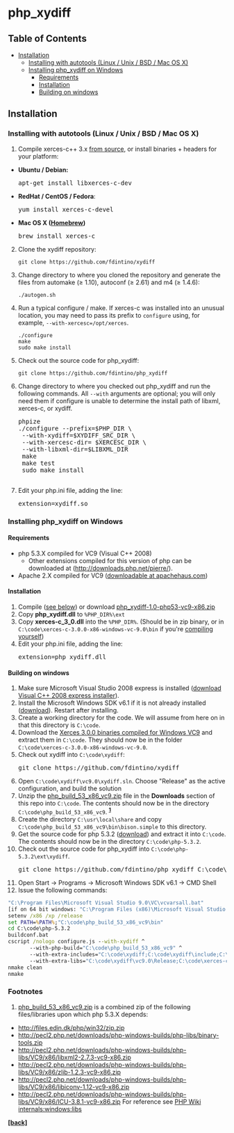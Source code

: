 php_xydiff
==========

## Table of Contents

* [Installation](#installation)
  * [Installing with autotools (Linux / Unix / BSD / Mac OS X)](#unix-installation)
  * [Installing php_xydiff on Windows](#win-installation-top)
      * [Requirements](#win-requirements)
      * [Installation](#win-installation)
      * [Building on windows](#win-build)

Installation
-------------

<a name="unix-installation"></a>
### Installing with autotools (Linux / Unix / BSD / Mac OS X)

 1. Compile xerces-c++ 3.x [from source](http://xerces.apache.org/xerces-c/download.cgi),
    or install binaries + headers for your platform:
  * **Ubuntu / Debian:**
    <pre>apt-get install libxerces-c-dev</pre>
  * **RedHat / CentOS / Fedora**:
    <pre>yum install xerces-c-devel</pre>
  * **Mac OS X ([Homebrew](http://mxcl.github.com/homebrew/))**
    <pre>brew install xerces-c</pre>

 2. Clone the xydiff repository:

        git clone https://github.com/fdintino/xydiff

 3. Change directory to where you cloned the repository and generate the
    files from automake (≥ 1.10), autoconf (≥ 2.61) and m4 (≥ 1.4.6):

        ./autogen.sh

 4. Run a typical configure / make. If xerces-c was installed into an unusual
    location, you may need to pass its prefix to `configure` using, for
    example, `--with-xercesc=/opt/xerces`.

        ./configure
        make
        sudo make install

 4. Check out the source code for php_xydiff:

        git clone https://github.com/fdintino/php_xydiff

 5. Change directory to where you checked out php_xydiff and run the following
    commands. All `--with` arguments are optional; you will only need them if
    configure is unable to determine the install path of libxml, xerces-c, or
    xydiff.
    <pre lang="bash">
	phpize
    ./configure --prefix=$PHP_DIR \
     --with-xydiff=$XYDIFF_SRC_DIR \
     --with-xercesc-dir= $XERCESC_DIR \
     --with-libxml-dir=$LIBXML_DIR
     make
     make test
     sudo make install
     </pre>
 6. Edit your php.ini file, adding the line:
     <pre lang="ini">extension=xydiff.so</pre>

<a name="win-installation-top"></a>
### Installing php_xydiff on Windows

<a name="win-requirements"></a>
#### Requirements

- php 5.3.X compiled for VC9 (Visual C++ 2008)
    * Other extensions compiled for this version of php can be downloaded at (http://downloads.php.net/pierre/).
- Apache 2.X compiled for VC9 ([downloadable at apachehaus.com](http://www.apachehaus.com/cgi-bin/download.plx))

<a name="win-installation"></a>
#### Installation

 1. Compile ([see below](#building-on-windows)) or download [php_xydiff-1.0-php53-vc9-x86.zip](https://github.com/downloads/fdintino/php_xydiff/php_xydiff-1.0-php53-vc9-x86.zip)
 2. Copy **php_xydiff.dll** to `%PHP_DIR%\ext`
 3. Copy **xerces-c_3_0.dll** into the `%PHP_DIR%`. (Should be in zip binary, or in `C:\code\xerces-c-3.0.0-x86-windows-vc-9.0\bin` if you're [compiling yourself](#building-on-windows))
 4. Edit your php.ini file, adding the line:
    <pre lang="ini">extension=php_xydiff.dll</pre>

<a name="win-build"></a>
#### Building on windows

 1. Make sure Microsoft Visual Studio 2008 express is installed
    ([download Visual C++ 2008 express installer](http://download.microsoft.com/download/A/5/4/A54BADB6-9C3F-478D-8657-93B3FC9FE62D/vcsetup.exe)).
 2. Install the Microsoft Windows SDK v6.1 if it is not already installed
    ([download](http://www.microsoft.com/downloads/details.aspx?FamilyID=e6e1c3df-a74f-4207-8586-711ebe331cdc&DisplayLang=en)).
    Restart after installing.
 3. Create a working directory for the code. We will assume from here on in
    that this directory is `C:\code`.
 4. Download the [Xerces 3.0.0 binaries compiled for Windows VC9](http://archive.apache.org/dist/xerces/c/3/binaries/xerces-c-3.0.0-x86-windows-vc-9.0.zip)
    and extract them in `C:\code`. They should now be in the folder
    `C:\code\xerces-c-3.0.0-x86-windows-vc-9.0`.
 5. Check out xydiff into `C:\code\xydiff`:
    <pre lang="bash">git clone https://github.com/fdintino/xydiff</pre>
 6. Open `C:\code\xydiff\vc9.0\xydiff.sln`. Choose "Release" as the active
    configuration, and build the solution
 7. <a name="footnote-back-1"></a>Unzip the
    [php_build_53_x86_vc9.zip](https://github.com/downloads/fdintino/php_xydiff/php_build_53_x86_vc9.zip)
    file in the **Downloads** section of this repo into `C:\code`. The
    contents should now be in the directory `C:\code\php_build_53_x86_vc9`.
    <sup>**[1](#footnote-1)**</sup>
 8. Create the directory `C:\usr\local\share` and copy
    `C:\code\php_build_53_x86_vc9\bin\bison.simple` to this directory.
 8. Get the source code for php 5.3.2
    ([download](http://us.php.net/get/php-5.3.2.tar.gz/from/this/mirror))
    and extract it into `C:\code`. The contents should now be in the directory
    `C:\code\php-5.3.2`.
 9. Check out the source code for php_xydiff into `C:\code\php-5.3.2\ext\xydiff`.
    <pre lang="bash">git clone https://github.com/fdintino/php_xydiff C:\code\php-5.3.2\ext\xydiff</pre>
 10. Open Start → Programs → Microsoft Windows SDK v6.1 → CMD Shell
 11. Issue the following commands:

```bat
"C:\Program Files\Microsoft Visual Studio 9.0\VC\vcvarsall.bat"
[if on 64 bit windows: "C:\Program Files (x86)\Microsoft Visual Studio 9.0\VC\vcvarsall.bat"]
setenv /x86 /xp /release
set PATH=%PATH%;"C:\code\php_build_53_x86_vc9\bin"
cd C:\code\php-5.3.2
buildconf.bat
cscript /nologo configure.js --with-xydiff ^
       --with-php-build="C:\code\php_build_53_x86_vc9" ^
       --with-extra-includes="C:\code\xydiff;C:\code\xydiff\include;C:\code\xerces-c-3.0.0-x86-windows-vc-9.0\include" ^
       --with-extra-libs="C:\code\xydiff\vc9.0\Release;C:\code\xerces-c-3.0.0-x86-windows-vc-9.0\lib"
nmake clean
nmake
```

### Footnotes

1. <a name="footnote-1"></a>[php_build_53_x86_vc9.zip](https://github.com/downloads/fdintino/php_xydiff/php_build_53_x86_vc9.zip)
is a combined zip of the following files/libraries upon which php 5.3.X depends:
  *  http://files.edin.dk/php/win32/zip.zip
  *  http://pecl2.php.net/downloads/php-windows-builds/php-libs/binary-tools.zip
  *  http://pecl2.php.net/downloads/php-windows-builds/php-libs/VC9/x86/libxml2-2.7.3-vc9-x86.zip
  *  http://pecl2.php.net/downloads/php-windows-builds/php-libs/VC9/x86/zlib-1.2.3-vc9-x86.zip
  *  http://pecl2.php.net/downloads/php-windows-builds/php-libs/VC9/x86/libiconv-1.12-vc9-x86.zip
  *  http://pecl2.php.net/downloads/php-windows-builds/php-libs/VC9/x86/ICU-3.8.1-vc9-x86.zip
For reference see [PHP Wiki internals:windows:libs](http://wiki.php.net/internals/windows/libs)

  **[[back]](#footnote-back-1)**